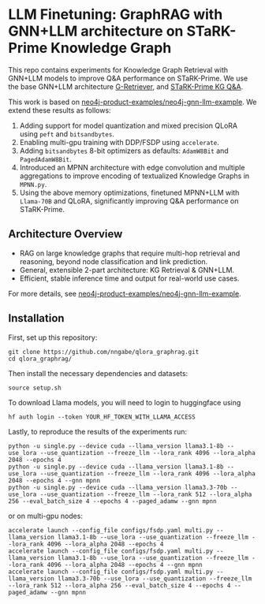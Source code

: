# LLM Finetuning: GraphRAG with GNN+LLM architecture on STaRK-Prime Knowledge Graph

This repo contains experiments for Knowledge Graph Retrieval with GNN+LLM models to improve Q&A performance on STaRK-Prime. We use the base GNN+LLM architecture [G-Retriever](https://arxiv.org/abs/2402.07630), and [STaRK-Prime KG Q&A](https://stark.stanford.edu/dataset_prime.html).

This work is based on [neo4j-product-examples/neo4j-gnn-llm-example](https://github.com/neo4j-product-examples/neo4j-gnn-llm-example.git). We extend these results as follows:

1. Adding support for model quantization and mixed precision QLoRA using `peft` and `bitsandbytes`.
2. Enabling multi-gpu training with DDP/FSDP using `accelerate`.
3. Adding `bitsandbytes` 8-bit optimizers as defaults: `AdamW8Bit` and `PagedAdamW8Bit`. 
4. Introduced an MPNN architecture with edge convolution and multiple aggregations to improve encoding of textualized Knowledge Graphs in `MPNN.py`.
5. Using the above memory optimizations, finetuned MPNN+LLM with `Llama-70B` and QLoRA, significantly improving Q&A performance on STaRK-Prime.

## Architecture Overview

- RAG on large knowledge graphs that require multi-hop retrieval and reasoning, beyond node classification and link prediction.
- General, extensible 2-part architecture: KG Retrieval & GNN+LLM.
- Efficient, stable inference time and output for real-world use cases.

For more details, see [neo4j-product-examples/neo4j-gnn-llm-example](https://github.com/neo4j-product-examples/neo4j-gnn-llm-example.git).

## Installation

First, set up this repository: 

```
git clone https://github.com/nngabe/qlora_graphrag.git
cd qlora_graphrag/
```

Then install the necessary dependencies and datasets:

```
source setup.sh
```

To download Llama models, you will need to login to huggingface using
```
hf auth login --token YOUR_HF_TOKEN_WITH_LLAMA_ACCESS
```

Lastly, to reproduce the results of the experiments run:
```
python -u single.py --device cuda --llama_version llama3.1-8b --use_lora --use_quantization --freeze_llm --lora_rank 4096 --lora_alpha 2048 --epochs 4
python -u single.py --device cuda --llama_version llama3.1-8b --use_lora --use_quantization --freeze_llm --lora_rank 4096 --lora_alpha 2048 --epochs 4 --gnn mpnn
python -u single.py --device cuda --llama_version llama3.3-70b --use_lora --use_quantization --freeze_llm --lora_rank 512 --lora_alpha 256 --eval_batch_size 4 --epochs 4 --paged_adamw --gnn mpnn
```
or on multi-gpu nodes:
```
accelerate launch --config_file configs/fsdp.yaml multi.py --llama_version llama3.1-8b --use_lora --use_quantization --freeze_llm --lora_rank 4096 --lora_alpha 2048 --epochs 4
accelerate launch --config_file configs/fsdp.yaml multi.py --llama_version llama3.1-8b --use_lora --use_quantization --freeze_llm --lora_rank 4096 --lora_alpha 2048 --epochs 4 --gnn mpnn
accelerate launch --config_file configs/fsdp.yaml multi.py --llama_version llama3.3-70b --use_lora --use_quantization --freeze_llm --lora_rank 512 --lora_alpha 256 --eval_batch_size 4 --epochs 4 --paged_adamw --gnn mpnn
```

